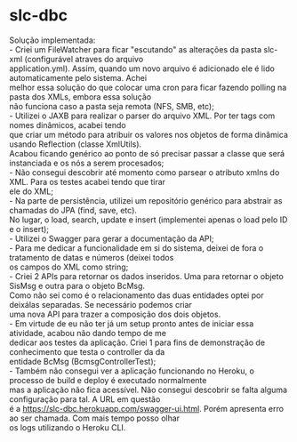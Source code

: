 # slc-dbc <br>
Solução implementada:<br>
    - Criei um FileWatcher para ficar "escutando" as alterações da pasta slc-xml (configurável atraves do arquivo <br>
  application.yml). Assim, quando um novo arquivo é adicionado ele é lido automaticamente pelo sistema. Achei<br>
  melhor essa solução do que colocar uma cron para ficar fazendo polling na pasta dos XMLs, embora essa solução<br>
  não funciona caso a pasta seja remota (NFS, SMB, etc); <br>
    - Utilizei o JAXB para realizar o parser do arquivo XML. Por ter tags com nomes dinâmicos, acabei tendo<br>
  que criar um método para atribuir os valores nos objetos de forma dinâmica usando Reflection (classe XmlUtils).<br>
  Acabou ficando genérico ao ponto de só precisar passar a classe que será instanciada e os nós a serem procesados;<br>
    - Não consegui descobrir até momento como parsear o atributo xmlns do XML. Para os testes acabei tendo que tirar<br>
  ele do XML; <br>
    - Na parte de persistência, utilizei um repositório genérico para abstrair as chamadas do JPA (find, save, etc).<br>
  No lugar, o load, search, update e insert (implementei apenas o load pelo ID e o insert);<br>
    - Utilizei o Swagger para gerar a documentação da API;<br>
    - Para me dedicar a funcionalidade em si do sistema, deixei de fora o tratamento de datas e números (deixei todos<br>
  os campos do XML como string;<br>
    - Criei 2 APIs para retornar os dados inseridos. Uma para retornar o objeto SisMsg e outra para o objeto BcMsg.<br>
  Como não sei como é o relacionamento das duas entidades optei por deixálas separadas. Se necessário podemos criar<br>
  uma nova API para trazer a composição dos dois objetos.<br>
    - Em virtude de eu não ter já um setup pronto antes de iniciar essa atividade, acabou não dando tempo de me <br>
  dedicar aos testes da aplicação. Criei 1 para fins de demonstração de conhecimento que testa o controller da da<br>
  entidade BcMsg (BcmsgControllerTest);<br>
    - Também não consegui ver a aplicação funcionando no Heroku, o processo de build e deploy é executado normalmente<br>
  mas a aplicação não fica acessível. Não consegui descobrir se falta alguma configuração para tal. A URL em questão<br>
  é a https://slc-dbc.herokuapp.com/swagger-ui.html. Porém apresenta erro ao ser chamada. Com mais tempo posso olhar<br>
  os logs utilizando o Heroku CLI.<br>
  
  